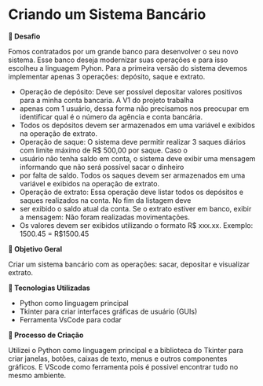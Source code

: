 # Criando um Sistema Bancário

**🚀 Desafio**

Fomos contratados por um grande banco para desenvolver o seu novo sistema. Esse banco deseja modernizar suas operações e para 
isso escolheu a linguagem Pyhon. Para a primeira versão do sistema devemos implementar apenas 3 operações: depósito, saque e 
extrato.

- Operação de depósito: Deve ser possível depositar valores positivos para a minha conta bancaria. A V1 do projeto trabalha
- apenas com 1 usuário, dessa forma não precisamos nos preocupar em identificar qual é o número da agência e conta bancária.
- Todos os depósitos devem ser armazenados em uma variável e exibidos na operação de extrato.
- Operação de saque: O sistema deve permitir realizar 3 saques diários com limite máximo de R$ 500,00 por saque. Caso o
- usuário não tenha saldo em conta, o sistema deve exibir uma mensagem informando que não será possível sacar o dinheiro
- por falta de saldo. Todos os saques devem ser armazenados em uma variável e exibidos na operação de extrato.
- Operação de extrato: Essa operação deve listar todos os depósitos e saques realizados na conta. No fim da listagem deve
- ser exibido o saldo atual da conta. Se o extrato estiver em banco, exibir a mensagem: Não foram realizadas movimentações.
- Os valores devem ser exibidos utilizando o formato R$ xxx.xx. Exemplo: 1500.45 = R$1500.45

**📒 Objetivo Geral**

Criar um sistema bancário com as operações: sacar, depositar e visualizar extrato.

**🤖 Tecnologias Utilizadas**

- Python como linguagem principal
- Tkinter para criar interfaces gráficas de usuário (GUIs)
- Ferramenta VsCode para codar

**🧐 Processo de Criação**

Utilizei o Python como linguagem principal e a biblioteca do Tkinter para criar janelas, botões, caixas de texto, 
menus e outros componentes gráficos. E VScode como ferramenta pois é possivel encontrar tudo no mesmo ambiente.
